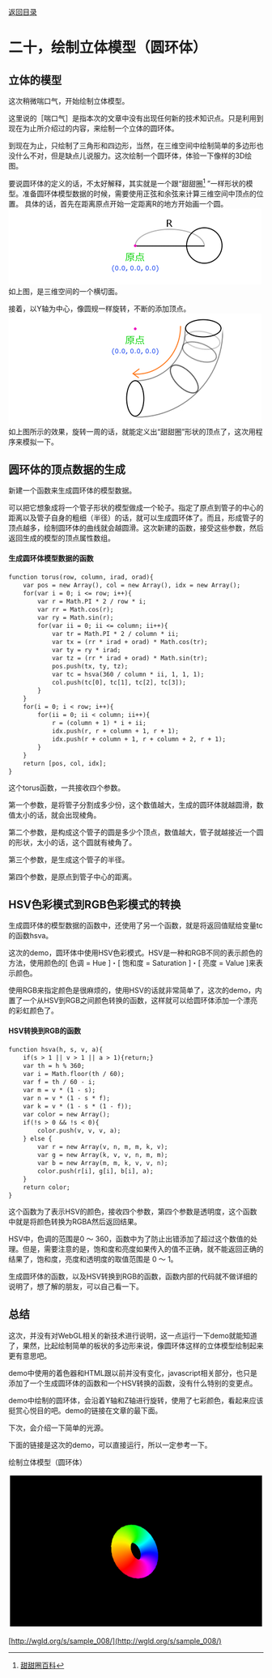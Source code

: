 [返回目录](../README.md) 

# 二十，绘制立体模型（圆环体）

## 立体的模型
这次稍微喘口气，开始绘制立体模型。

这里说的［喘口气］是指本次的文章中没有出现任何新的技术知识点。只是利用到现在为止所介绍过的内容，来绘制一个立体的圆环体。

到现在为止，只绘制了三角形和四边形，当然，在三维空间中绘制简单的多边形也没什么不对，但是缺点儿说服力。这次绘制一个圆环体，体验一下像样的3D绘图。

要说圆环体的定义的话，不太好解释，其实就是一个跟“甜甜圈[^1] ”一样形状的模型。准备圆环体模型数据的时候，需要使用正弦和余弦来计算三维空间中顶点的位置。
具体的话，首先在距离原点开始一定距离R的地方开始画一个圆。
![Alt](./images/w020_02.jpg)
如上图，是三维空间的一个横切面。

接着，以Y轴为中心，像圆规一样旋转，不断的添加顶点。
![Alt](./images/w020_03.jpg)
如上图所示的效果，旋转一周的话，就能定义出“甜甜圈”形状的顶点了，这次用程序来模拟一下。
## 圆环体的顶点数据的生成
新建一个函数来生成圆环体的模型数据。

可以把它想象成将一个管子形状的模型做成一个轮子。指定了原点到管子的中心的距离以及管子自身的粗细（半径）的话，就可以生成圆环体了。而且，形成管子的顶点越多，绘制圆环体的曲线就会越圆滑。这次新建的函数，接受这些参数，然后返回生成的模型的顶点属性数组。
#### 生成圆环体模型数据的函数
```
function torus(row, column, irad, orad){
    var pos = new Array(), col = new Array(), idx = new Array();
    for(var i = 0; i <= row; i++){
        var r = Math.PI * 2 / row * i;
        var rr = Math.cos(r);
        var ry = Math.sin(r);
        for(var ii = 0; ii <= column; ii++){
            var tr = Math.PI * 2 / column * ii;
            var tx = (rr * irad + orad) * Math.cos(tr);
            var ty = ry * irad;
            var tz = (rr * irad + orad) * Math.sin(tr);
            pos.push(tx, ty, tz);
            var tc = hsva(360 / column * ii, 1, 1, 1);
            col.push(tc[0], tc[1], tc[2], tc[3]);
        }
    }
    for(i = 0; i < row; i++){
        for(ii = 0; ii < column; ii++){
            r = (column + 1) * i + ii;
            idx.push(r, r + column + 1, r + 1);
            idx.push(r + column + 1, r + column + 2, r + 1);
        }
    }
    return [pos, col, idx];
}
```
这个torus函数，一共接收四个参数。

第一个参数，是将管子分割成多少份，这个数值越大，生成的圆环体就越圆滑，数值太小的话，就会出现棱角。

第二个参数，是构成这个管子的圆是多少个顶点，数值越大，管子就越接近一个圆的形状，太小的话，这个圆就有棱角了。

第三个参数，是生成这个管子的半径。

第四个参数，是原点到管子中心的距离。

## HSV色彩模式到RGB色彩模式的转换
生成圆环体的模型数据的函数中，还使用了另一个函数，就是将返回值赋给变量tc的函数hsva。

这次的demo，圆环体中使用HSV色彩模式。HSV是一种和RGB不同的表示颜色的方法，使用颜色的[ 色调 = Hue ]・[ 饱和度 = Saturation ]・[ 亮度 = Value ]来表示颜色。

使用RGB来指定颜色是很麻烦的，使用HSV的话就非常简单了，这次的demo，内置了一个从HSV到RGB之间颜色转换的函数，这样就可以给圆环体添加一个漂亮的彩虹颜色了。
#### HSV转换到RGB的函数
```
function hsva(h, s, v, a){
    if(s > 1 || v > 1 || a > 1){return;}
    var th = h % 360;
    var i = Math.floor(th / 60);
    var f = th / 60 - i;
    var m = v * (1 - s);
    var n = v * (1 - s * f);
    var k = v * (1 - s * (1 - f));
    var color = new Array();
    if(!s > 0 && !s < 0){
        color.push(v, v, v, a); 
    } else {
        var r = new Array(v, n, m, m, k, v);
        var g = new Array(k, v, v, n, m, m);
        var b = new Array(m, m, k, v, v, n);
        color.push(r[i], g[i], b[i], a);
    }
    return color;
}
```
这个函数为了表示HSV的颜色，接收四个参数，第四个参数是透明度，这个函数中就是将颜色转换为RGBA然后返回结果。

HSV中，色调的范围是0 ～ 360，函数中为了防止出错添加了超过这个数值的处理。但是，需要注意的是，饱和度和亮度如果传入的值不正确，就不能返回正确的结果了，饱和度，亮度和透明度的取值范围是 0 ～ 1。

生成圆环体的函数，以及HSV转换到RGB的函数，函数内部的代码就不做详细的说明了，想了解的朋友，可以自己看一下。

## 总结
这次，并没有对WebGL相关的新技术进行说明，这一点运行一下demo就能知道了，果然，比起绘制简单的板状的多边形来说，像圆环体这样的立体模型绘制起来更有意思吧。

demo中使用的着色器和HTML跟以前并没有变化，javascript相关部分，也只是添加了一个生成圆环体的函数和一个HSV转换的函数，没有什么特别的变更点。

demo中绘制的圆环体，会沿着Y轴和Z轴进行旋转，使用了七彩颜色，看起来应该挺赏心悦目的吧。demo的链接在文章的最下面。

下次，会介绍一下简单的光源。

下面的链接是这次的demo，可以直接运行，所以一定参考一下。

绘制立体模型（圆环体）

![Alt](./images/w020_01.jpg)

[http://wgld.org/s/sample_008/](http://wgld.org/s/sample_008/)


[^1]: [甜甜圈百科](https://baike.baidu.com/item/%E7%94%9C%E7%94%9C%E5%9C%88/27427)